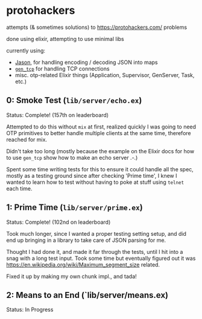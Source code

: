# protohackers

attempts (& sometimes solutions) to https://protohackers.com/ problems

done using elixir, attempting to use minimal libs

currently using:
- [Jason](https://hexdocs.pm/jason/readme.html), for handling encoding / decoding JSON into maps
- [`gen_tcp`](https://www.erlang.org/doc/man/gen_tcp.html) for handling TCP connections
- misc. otp-related Elixir things (Application, Supervisor, GenServer, Task, etc.)

## 0: Smoke Test (`lib/server/echo.ex`)

Status: Complete! (157th on leaderboard)

Attempted to do this without `mix` at first, realized quickly I was going to need OTP primitives to better handle multiple clients at the same time, therefore reached for mix.

Didn't take too long (mostly because the example on the Elixir docs for how to use `gen_tcp` show how to make an echo server .-.)

Spent some time writing tests for this to ensure it could handle all the spec, mostly as a testing ground since after checking 'Prime time', I knew I wanted to learn how to test without having to poke at stuff using `telnet` each time.

## 1: Prime Time (`lib/server/prime.ex`)

Status: Complete! (102nd on leaderboard)

Took much longer, since I wanted a proper testing setting setup, and did end up bringing in a library to take care of JSON parsing for me.

Thought I had done it, and made it far through the tests, until I hit into a snag with a long test input.
Took some time but eventually figured out it was https://en.wikipedia.org/wiki/Maximum_segment_size related.

Fixed it up by making my own chunk impl., and tada!

## 2: Means to an End (`lib/server/means.ex)

Status: In Progress

